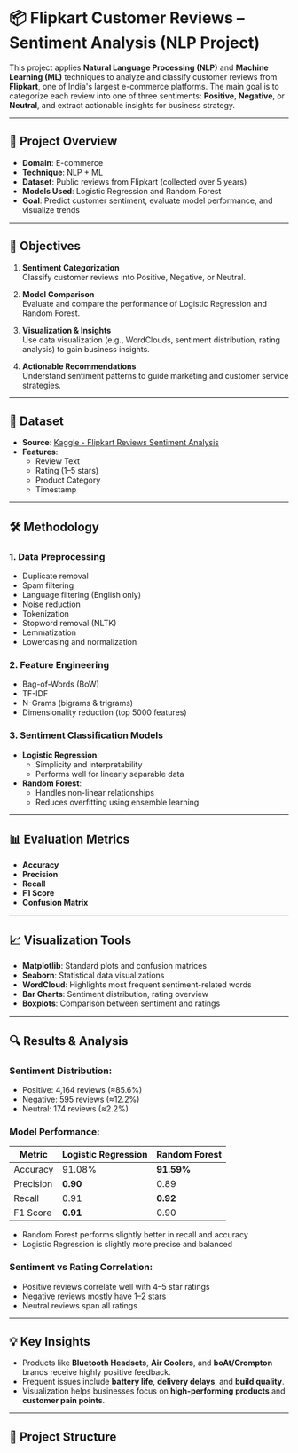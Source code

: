 # 📦 Flipkart Customer Reviews – Sentiment Analysis (NLP Project)

This project applies **Natural Language Processing (NLP)** and **Machine Learning (ML)** techniques to analyze and classify customer reviews from **Flipkart**, one of India's largest e-commerce platforms. The main goal is to categorize each review into one of three sentiments: **Positive**, **Negative**, or **Neutral**, and extract actionable insights for business strategy.

---

## 📌 Project Overview

- **Domain**: E-commerce
- **Technique**: NLP + ML
- **Dataset**: Public reviews from Flipkart (collected over 5 years)
- **Models Used**: Logistic Regression and Random Forest
- **Goal**: Predict customer sentiment, evaluate model performance, and visualize trends

---

## 🧠 Objectives

1. **Sentiment Categorization**  
   Classify customer reviews into Positive, Negative, or Neutral.

2. **Model Comparison**  
   Evaluate and compare the performance of Logistic Regression and Random Forest.

3. **Visualization & Insights**  
   Use data visualization (e.g., WordClouds, sentiment distribution, rating analysis) to gain business insights.

4. **Actionable Recommendations**  
   Understand sentiment patterns to guide marketing and customer service strategies.

---

## 🧾 Dataset

- **Source**: [Kaggle - Flipkart Reviews Sentiment Analysis](https://www.kaggle.com/code/amirmotefaker/flipkart-reviews-sentiment-analysis)
- **Features**:
  - Review Text
  - Rating (1–5 stars)
  - Product Category
  - Timestamp

---

## 🛠️ Methodology

### 1. Data Preprocessing
- Duplicate removal
- Spam filtering
- Language filtering (English only)
- Noise reduction
- Tokenization
- Stopword removal (NLTK)
- Lemmatization
- Lowercasing and normalization

### 2. Feature Engineering
- Bag-of-Words (BoW)
- TF-IDF
- N-Grams (bigrams & trigrams)
- Dimensionality reduction (top 5000 features)

### 3. Sentiment Classification Models
- **Logistic Regression**:
  - Simplicity and interpretability
  - Performs well for linearly separable data
- **Random Forest**:
  - Handles non-linear relationships
  - Reduces overfitting using ensemble learning

---

## 📊 Evaluation Metrics

- **Accuracy**
- **Precision**
- **Recall**
- **F1 Score**
- **Confusion Matrix**

---

## 📈 Visualization Tools

- **Matplotlib**: Standard plots and confusion matrices  
- **Seaborn**: Statistical data visualizations  
- **WordCloud**: Highlights most frequent sentiment-related words  
- **Bar Charts**: Sentiment distribution, rating overview  
- **Boxplots**: Comparison between sentiment and ratings

---

## 🔍 Results & Analysis

### Sentiment Distribution:
- Positive: 4,164 reviews (≈85.6%)
- Negative: 595 reviews (≈12.2%)
- Neutral: 174 reviews (≈2.2%)

### Model Performance:

| Metric         | Logistic Regression | Random Forest  |
|----------------|---------------------|----------------|
| Accuracy       | 91.08%              | **91.59%**     |
| Precision      | **0.90**            | 0.89           |
| Recall         | 0.91                | **0.92**       |
| F1 Score       | **0.91**            | 0.90           |

- Random Forest performs slightly better in recall and accuracy
- Logistic Regression is slightly more precise and balanced

### Sentiment vs Rating Correlation:
- Positive reviews correlate well with 4–5 star ratings
- Negative reviews mostly have 1–2 stars
- Neutral reviews span all ratings

---

## 💡 Key Insights

- Products like **Bluetooth Headsets**, **Air Coolers**, and **boAt/Crompton** brands receive highly positive feedback.
- Frequent issues include **battery life**, **delivery delays**, and **build quality**.
- Visualization helps businesses focus on **high-performing products** and **customer pain points**.

---

## 📁 Project Structure

